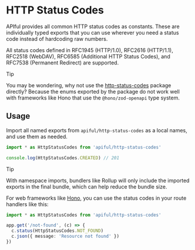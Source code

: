 # HTTP Status Codes

APIful provides all common HTTP status codes as constants. These are individually typed exports that you can use wherever you need a status code instead of hardcoding raw numbers.

All status codes defined in RFC1945 (HTTP/1.0), RFC2616 (HTTP/1.1), RFC2518 (WebDAV), RFC6585 (Additional HTTP Status Codes), and RFC7538 (Permanent Redirect) are supported.

> [!TIP]
> You may be wondering, why not use the [http-status-codes](https://www.npmjs.com/package/http-status-codes) package directly? Because the enums exported by the package do not work well with frameworks like Hono that use the `@hono/zod-openapi` type system.

## Usage

Import all named exports from `apiful/http-status-codes` as a local names, and use them as needed.

```ts
import * as HttpStatusCodes from 'apiful/http-status-codes'

console.log(HttpStatusCodes.CREATED) // 201
```

> [!TIP]
> With namespace imports, bundlers like Rollup will only include the imported exports in the final bundle, which can help reduce the bundle size.

For web frameworks like [Hono](https://hono.dev), you can use the status codes in your route handlers like this:

```ts
import * as HttpStatusCodes from 'apiful/http-status-codes'

app.get('/not-found', (c) => {
  c.status(HttpStatusCodes.NOT_FOUND)
  c.json({ message: 'Resource not found' })
})
```
